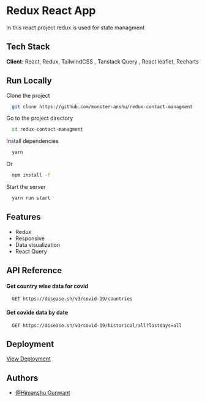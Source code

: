# Redux React App

In this react project redux is used for state managment

## Tech Stack

**Client:** React, Redux, TailwindCSS , Tanstack Query , React leaflet, Recharts

## Run Locally

Clone the project

```bash
  git clone https://github.com/monster-anshu/redux-contact-managment
```

Go to the project directory

```bash
  cd redux-contact-managment
```

Install dependencies

```bash
  yarn
```

Or

```bash
  npm install -f
```

Start the server

```bash
  yarn run start
```

## Features

- Redux
- Responsive
- Data visualization
- React Query

## API Reference

#### Get country wise data for covid

```http
  GET https://disease.sh/v3/covid-19/countries
```

#### Get covide data by date

```http
  GET https://disease.sh/v3/covid-19/historical/all?lastdays=all
```

## Deployment

[View Deployment](https://redux-contact-managment.vercel.app)

## Authors

- [@Himanshu Gunwant](https://www.github.com/monster-anshu)
